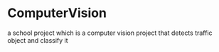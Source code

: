 # ComputerVision
a school project which is a computer vision project that detects traffic object and classify it
